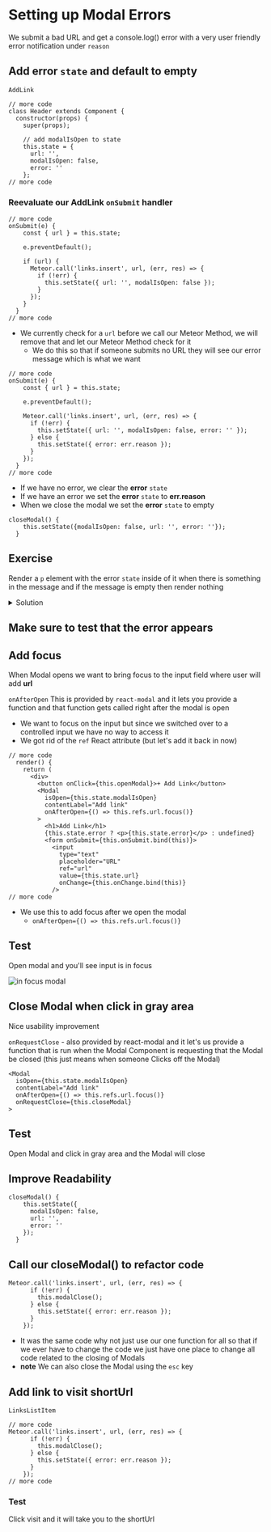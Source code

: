 # Setting up Modal Errors
We submit a bad URL and get a console.log() error with a very user friendly error notification under `reason`

## Add error `state` and default to empty
`AddLink`

```
// more code
class Header extends Component {
  constructor(props) {
    super(props);

    // add modalIsOpen to state
    this.state = {
      url: '',
      modalIsOpen: false,
      error: ''
    };
// more code
```

### Reevaluate our AddLink `onSubmit` handler
```
// more code
onSubmit(e) {
    const { url } = this.state;

    e.preventDefault();

    if (url) {
      Meteor.call('links.insert', url, (err, res) => {
        if (!err) {
          this.setState({ url: '', modalIsOpen: false });
        }
      });
    }
  }
// more code
```

* We currently check for a `url` before we call our Meteor Method, we will remove that and let our Meteor Method check for it
    - We do this so that if someone submits no URL they will see our error message which is what we want

```
// more code
onSubmit(e) {
    const { url } = this.state;

    e.preventDefault();

    Meteor.call('links.insert', url, (err, res) => {
      if (!err) {
        this.setState({ url: '', modalIsOpen: false, error: '' });
      } else {
        this.setState({ error: err.reason });
      }
    });
  }
// more code
```

* If we have no error, we clear the **error** `state`
* If we have an error we set the **error** `state` to **err.reason**
* When we close the modal we set the **error** `state` to empty

```
closeModal() {
    this.setState({modalIsOpen: false, url: '', error: ''});
  }
```

## Exercise
Render a `p` element with the error `state` inside of it when there is something in the message and if the message is empty then render nothing

<details>
  <summary>Solution</summary>
Using custom function
```
renderError() {
    if (this.state.error) {
      return <p>{this.state.error}</p>;
    }
  }
```

And you call that function

```
<h1>Add Link</h1>
{this.renderError()}
```

Or you could use a one line ternary operator with:

```
<h1>Add Link</h1>
{this.state.error ? <p>{this.state.error}</p> : undefined}
```
</details>

## Make sure to test that the error appears

## Add focus
When Modal opens we want to bring focus to the input field where user will add **url**

`onAfterOpen` This is provided by `react-modal` and it lets you provide a function and that function gets called right after the modal is open

* We want to focus on the input but since we switched over to a controlled input we have no way to access it
* We got rid of the `ref` React attribute (but let's add it back in now)

```
// more code
  render() {
    return (
      <div>
        <button onClick={this.openModal}>+ Add Link</button>
        <Modal
          isOpen={this.state.modalIsOpen}
          contentLabel="Add link"
          onAfterOpen={() => this.refs.url.focus()}
        >
          <h1>Add Link</h1>
          {this.state.error ? <p>{this.state.error}</p> : undefined}
          <form onSubmit={this.onSubmit.bind(this)}>
            <input
              type="text"
              placeholder="URL"
              ref="url"
              value={this.state.url}
              onChange={this.onChange.bind(this)}
            />
// more code
```

* We use this to add focus after we open the modal 
    - `onAfterOpen={() => this.refs.url.focus()}`

## Test
Open modal and you'll see input is in focus

![in focus modal](https://i.imgur.com/OeJkUjO.png)

## Close Modal when click in gray area
Nice usability improvement

`onRequestClose` - also provided by react-modal and it let's us provide a function that is run when the Modal Component is requesting that the Modal be closed (this just means when someone Clicks off the Modal)

```
<Modal
  isOpen={this.state.modalIsOpen}
  contentLabel="Add link"
  onAfterOpen={() => this.refs.url.focus()}
  onRequestClose={this.closeModal}
>
```

## Test
Open Modal and click in gray area and the Modal will close

## Improve Readability
```
closeModal() {
    this.setState({
      modalIsOpen: false, 
      url: '', 
      error: ''
    });
  }
```

## Call our closeModal() to refactor code
```
Meteor.call('links.insert', url, (err, res) => {
      if (!err) {
        this.modalClose();
      } else {
        this.setState({ error: err.reason });
      }
    });
```

* It was the same code why not just use our one function for all so that if we ever have to change the code we just have one place to change all code related to the closing of Modals
* **note** We can also close the Modal using the `esc` key

## Add link to visit shortUrl
`LinksListItem`

```
// more code
Meteor.call('links.insert', url, (err, res) => {
      if (!err) {
        this.modalClose();
      } else {
        this.setState({ error: err.reason });
      }
    });
// more code
```

### Test
Click visit and it will take you to the shortUrl

